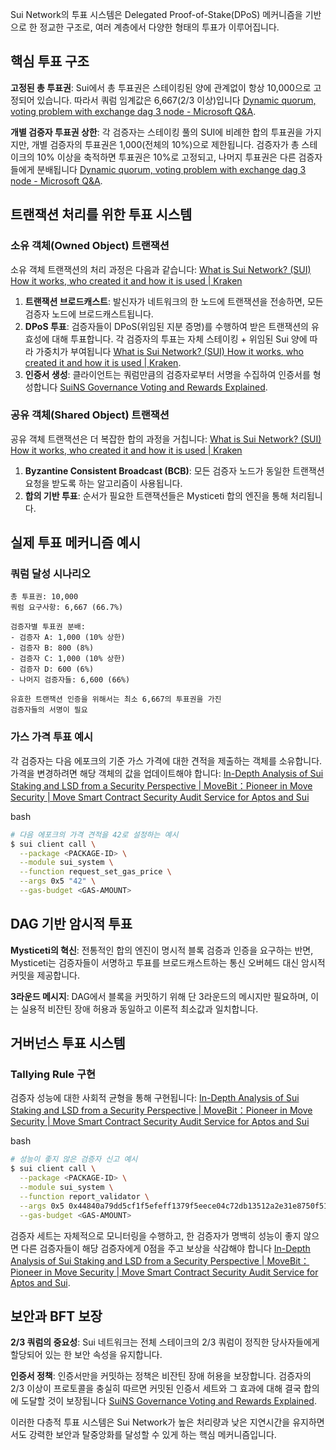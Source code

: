 
Sui Network의 투표 시스템은 Delegated Proof-of-Stake(DPoS) 메커니즘을 기반으로 한 정교한 구조로, 여러 계층에서 다양한 형태의 투표가 이루어집니다.

## 핵심 투표 구조

**고정된 총 투표권**: Sui에서 총 투표권은 스테이킹된 양에 관계없이 항상 10,000으로 고정되어 있습니다. 따라서 쿼럼 임계값은 6,667(2/3 이상)입니다 [Dynamic quorum, voting problem with exchange dag 3 node - Microsoft Q&A](https://learn.microsoft.com/en-us/answers/questions/248770/dynamic-quorum-voting-problem-with-exchange-dag-3).

**개별 검증자 투표권 상한**: 각 검증자는 스테이킹 풀의 SUI에 비례한 합의 투표권을 가지지만, 개별 검증자의 투표권은 1,000(전체의 10%)으로 제한됩니다. 검증자가 총 스테이크의 10% 이상을 축적하면 투표권은 10%로 고정되고, 나머지 투표권은 다른 검증자들에게 분배됩니다 [Dynamic quorum, voting problem with exchange dag 3 node - Microsoft Q&A](https://learn.microsoft.com/en-us/answers/questions/248770/dynamic-quorum-voting-problem-with-exchange-dag-3).

## 트랜잭션 처리를 위한 투표 시스템

### 소유 객체(Owned Object) 트랜잭션

소유 객체 트랜잭션의 처리 과정은 다음과 같습니다: [What is Sui Network? (SUI) How it works, who created it and how it is used | Kraken](https://www.kraken.com/learn/what-is-sui-network-sui)

1. **트랜잭션 브로드캐스트**: 발신자가 네트워크의 한 노드에 트랜잭션을 전송하면, 모든 검증자 노드에 브로드캐스트됩니다.
2. **DPoS 투표**: 검증자들이 DPoS(위임된 지분 증명)를 수행하여 받은 트랜잭션의 유효성에 대해 투표합니다. 각 검증자의 투표는 자체 스테이킹 + 위임된 Sui 양에 따라 가중치가 부여됩니다 [What is Sui Network? (SUI) How it works, who created it and how it is used | Kraken](https://www.kraken.com/learn/what-is-sui-network-sui).
3. **인증서 생성**: 클라이언트는 쿼럼만큼의 검증자로부터 서명을 수집하여 인증서를 형성합니다 [SuiNS Governance Voting and Rewards Explained](https://blog.sui.io/suins-governance-voting-rewards/).

### 공유 객체(Shared Object) 트랜잭션

공유 객체 트랜잭션은 더 복잡한 합의 과정을 거칩니다: [What is Sui Network? (SUI) How it works, who created it and how it is used | Kraken](https://www.kraken.com/learn/what-is-sui-network-sui)

1. **Byzantine Consistent Broadcast (BCB)**: 모든 검증자 노드가 동일한 트랜잭션 요청을 받도록 하는 알고리즘이 사용됩니다.
2. **합의 기반 투표**: 순서가 필요한 트랜잭션들은 Mysticeti 합의 엔진을 통해 처리됩니다.

## 실제 투표 메커니즘 예시

### 쿼럼 달성 시나리오

```
총 투표권: 10,000
쿼럼 요구사항: 6,667 (66.7%)

검증자별 투표권 분배:
- 검증자 A: 1,000 (10% 상한)
- 검증자 B: 800 (8%)
- 검증자 C: 1,000 (10% 상한)
- 검증자 D: 600 (6%)
- 나머지 검증자들: 6,600 (66%)

유효한 트랜잭션 인증을 위해서는 최소 6,667의 투표권을 가진 
검증자들의 서명이 필요
```

### 가스 가격 투표 예시

각 검증자는 다음 에포크의 기준 가스 가격에 대한 견적을 제출하는 객체를 소유합니다. 가격을 변경하려면 해당 객체의 값을 업데이트해야 합니다: [In-Depth Analysis of Sui Staking and LSD from a Security Perspective | MoveBit：Pioneer in Move Security | Move Smart Contract Security Audit Service for Aptos and Sui](https://www.movebit.xyz/blog/post/In-Depth-Analysis-of-Sui-Staking-and-LSD-from-a-Security-Perspective.html)

bash

```bash
# 다음 에포크의 가격 견적을 42로 설정하는 예시
$ sui client call \
  --package <PACKAGE-ID> \
  --module sui_system \
  --function request_set_gas_price \
  --args 0x5 "42" \
  --gas-budget <GAS-AMOUNT>
```

## DAG 기반 암시적 투표

**Mysticeti의 혁신**: 전통적인 합의 엔진이 명시적 블록 검증과 인증을 요구하는 반면, Mysticeti는 검증자들이 서명하고 투표를 브로드캐스트하는 통신 오버헤드 대신 암시적 커밋을 제공합니다.

**3라운드 메시지**: DAG에서 블록을 커밋하기 위해 단 3라운드의 메시지만 필요하며, 이는 실용적 비잔틴 장애 허용과 동일하고 이론적 최소값과 일치합니다.

## 거버넌스 투표 시스템

### Tallying Rule 구현

검증자 성능에 대한 사회적 균형을 통해 구현됩니다: [In-Depth Analysis of Sui Staking and LSD from a Security Perspective | MoveBit：Pioneer in Move Security | Move Smart Contract Security Audit Service for Aptos and Sui](https://www.movebit.xyz/blog/post/In-Depth-Analysis-of-Sui-Staking-and-LSD-from-a-Security-Perspective.html)

bash

```bash
# 성능이 좋지 않은 검증자 신고 예시
$ sui client call \
  --package <PACKAGE-ID> \
  --module sui_system \
  --function report_validator \
  --args 0x5 0x44840a79dd5cf1f5efeff1379f5eece04c72db13512a2e31e8750f5176285446 \
  --gas-budget <GAS-AMOUNT>
```

검증자 세트는 자체적으로 모니터링을 수행하고, 한 검증자가 명백히 성능이 좋지 않으면 다른 검증자들이 해당 검증자에게 0점을 주고 보상을 삭감해야 합니다 [In-Depth Analysis of Sui Staking and LSD from a Security Perspective | MoveBit：Pioneer in Move Security | Move Smart Contract Security Audit Service for Aptos and Sui](https://www.movebit.xyz/blog/post/In-Depth-Analysis-of-Sui-Staking-and-LSD-from-a-Security-Perspective.html).

## 보안과 BFT 보장

**2/3 쿼럼의 중요성**: Sui 네트워크는 전체 스테이크의 2/3 쿼럼이 정직한 당사자들에게 할당되어 있는 한 보안 속성을 유지합니다.

**인증서 정책**: 인증서만을 커밋하는 정책은 비잔틴 장애 허용을 보장합니다. 검증자의 2/3 이상이 프로토콜을 충실히 따르면 커밋된 인증서 세트와 그 효과에 대해 결국 합의에 도달할 것이 보장됩니다 [SuiNS Governance Voting and Rewards Explained](https://blog.sui.io/suins-governance-voting-rewards/).

이러한 다층적 투표 시스템은 Sui Network가 높은 처리량과 낮은 지연시간을 유지하면서도 강력한 보안과 탈중앙화를 달성할 수 있게 하는 핵심 메커니즘입니다.
